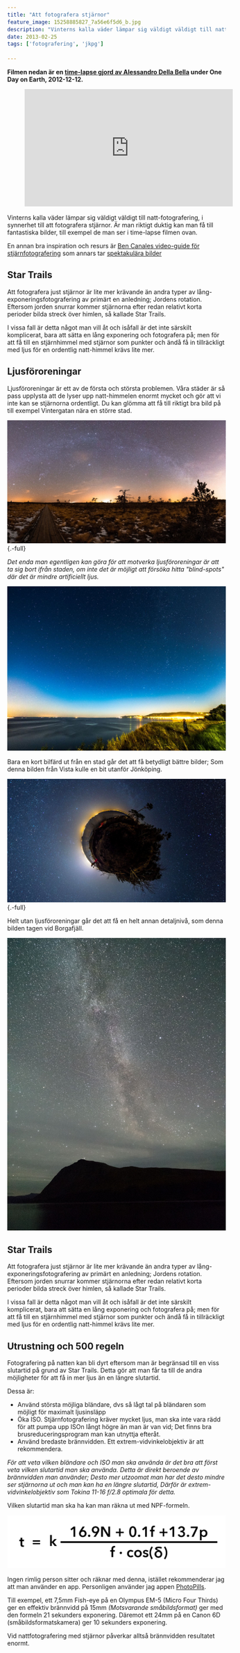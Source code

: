 ```yaml
---
title: "Att fotografera stjärnor"
feature_image: 15258885827_7a56e6f5d6_b.jpg
description: "Vinterns kalla väder lämpar sig väldigt väldigt till natt-fotografering, i synnerhet till att fotografera stjärnor. Är man riktigt duktig kan man få till fantastiska bilder…"
date: 2013-02-25
tags: ['fotografering', 'jkpg']

---
```


**Filmen nedan är en [time-lapse gjord av Alessandro Della Bella](http://helvetiabynight.com/2012/12/20/one-day-on-earth-cold-engadin-time-lapse-night/) under One Day on Earth, 2012-12-12.**

<figure class="embed video -wide">
    <iframe src="https://player.vimeo.com/video/55899485?app_id=122963" width="480" height="270" frameborder="0" allow="autoplay; fullscreen" allowfullscreen title="One Day on Earth: Cold Engadin Time Lapse Night"></iframe>
</figure>

Vinterns kalla väder lämpar sig väldigt väldigt till natt-fotografering, i synnerhet till att fotografera stjärnor. Är man riktigt duktig kan man få till fantastiska bilder, till exempel de man ser i time-lapse filmen ovan.

En annan bra inspiration och resurs är [Ben Canales video-guide för stjärnfotografering](http://vimeo.com/16833554) som annars tar [spektakulära bilder](http://www.flickr.com/photos/bencanales/)

## Star Trails

Att fotografera just stjärnor är lite mer krävande än andra typer av lång-exponeringsfotografering av primärt en anledning; Jordens rotation. Eftersom jorden snurrar kommer stjärnorna efter redan relativt korta perioder bilda streck över himlen, så kallade Star Trails.

I vissa fall är detta något man vill åt och isåfall är det inte särskilt komplicerat, bara att sätta en lång exponering och fotografera på; men för att få till en stjärnhimmel med stjärnor som punkter och ändå få in tillräckligt med ljus för en ordentlig natt-himmel krävs lite mer.

## Ljusföroreningar

Ljusföroreningar är ett av de första och största problemen. Våra städer är så pass upplysta att de lyser upp natt-himmelen enormt mycket och gör att vi inte kan se stjärnorna ordentligt. Du kan glömma att få till riktigt bra bild på till exempel Vintergatan nära en större stad.

![Vintergatan sett från Dumme Mosse (Ljusförorening från Jönköping till höger i bilden)](33026437232_649ee76f21_k.jpg){.-full}

_Det enda man egentligen kan göra för att motverka ljusföroreningar är att ta sig bort ifrån staden, om inte det är möjligt att försöka hitta "blind-spots" där det är mindre artificiellt ljus._

![Vintergatan sett från Rosenlunds bankar över Huskvarnabergen](14954866899_572b07f5a6_b.jpg "Rosenlunds bankar")

Bara en kort bilfärd ut från en stad går det att få betydligt bättre bilder; Som denna bilden från Vista kulle en bit utanför Jönköping.

![En sfärisk panorama över vintergatan sett från Vista kulle projicerad så att marken ser ut som en liten planet i ett hav av stjärnor](16271000293_e835a1446c_h.jpg "Sfärisk panorama från Vista kulle"){.-full}

Helt utan ljusföroreningar går det att få en helt annan detaljnivå, som denna bilden tagen vid Borgafjäll.

![Vintergatan sett över Borgafjäll som tecknar sig som en svart siluette mot stjärnhimlen.](Gustav-Lindqvist_2018-09-13_0381.jpg "Vintergatan över Borgafjäll")

## Star Trails

Att fotografera just stjärnor är lite mer krävande än andra typer av lång-exponeringsfotografering av primärt en anledning; Jordens rotation. Eftersom jorden snurrar kommer stjärnorna efter redan relativt korta perioder bilda streck över himlen, så kallade Star Trails.

I vissa fall är detta något man vill åt och isåfall är det inte särskilt komplicerat, bara att sätta en lång exponering och fotografera på; men för att få till en stjärnhimmel med stjärnor som punkter och ändå få in tillräckligt med ljus för en ordentlig natt-himmel krävs lite mer.

## Utrustning och 500 regeln

Fotografering på natten kan bli dyrt eftersom man är begränsad till en viss slutartid på grund av Star Trails. Detta gör att man får ta till de andra möjligheter för att få in mer ljus än en längre slutartid.

Dessa är:

*   Använd största möjliga bländare, dvs så lågt tal på bländaren som möjligt för maximalt ljusinsläpp
*   Öka ISO. Stjärnfotografering kräver mycket ljus, man ska inte vara rädd för att pumpa upp ISOn långt högre än man är van vid; Det finns bra brusreduceringsprogram man kan utnyttja efteråt.
*   Använd bredaste brännvidden. Ett extrem-vidvinkelobjektiv är att rekommendera.

_För att veta vilken bländare och ISO man ska använda är det bra att först veta vilken slutartid man ska använda. Detta är direkt beroende av brännvidden man använder; Desto mer utzoomat man har det desto mindre ser stjärnorna ut och man kan ha en längre slutartid, Därför är extrem-vidvinkelobjektiv som Tokina 11-16 f/2.8 optimala för detta._

Vilken slutartid man ska ha kan man räkna ut med NPF-formeln.

![NPF-regeln](NPF-rule.png)

Ingen rimlig person sitter och räknar med denna, istället rekommenderar jag att man använder en app. Personligen använder jag appen [PhotoPills](https://www.photopills.com).

Till exempel, ett 7,5mm Fish-eye på en Olympus EM-5 (Micro Four Thirds) ger en effektiv brännvidd på 15mm _(Motsvarande småbildsformat)_ ger med den formeln 21 sekunders exponering. Däremot ett 24mm på en Canon 6D (småbildsformatskamera) ger 10 sekunders exponering.

Vid nattfotografering med stjärnor påverkar alltså brännvidden resultatet enormt.

